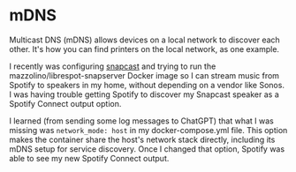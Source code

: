 # mDNS

Multicast DNS (mDNS) allows devices on a local network to discover each other. It's how you can find printers on the local network, as one example.

I recently was configuring [snapcast](https://github.com/badaix/snapcast) and trying to run the mazzolino/librespot-snapserver Docker image so I can stream music from Spotify to speakers in my home, without depending on a vendor like Sonos. I was having trouble getting Spotify to discover my Snapcast speaker as a Spotify Connect output option.

I learned (from sending some log messages to ChatGPT) that what I was missing was `network_mode: host` in my docker-compose.yml file. This option makes the container share the host's network stack directly, including its mDNS setup for service discovery. Once I changed that option, Spotify was able to see my new Spotify Connect output.
